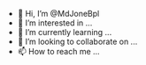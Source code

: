 - 👋 Hi, I’m @MdJoneBpl
- 👀 I’m interested in ...
- 🌱 I’m currently learning ...
- 💞️ I’m looking to collaborate on ...
- 📫 How to reach me ...

<!---
MdJoneBpl/MdJoneBpl is a ✨ special ✨ repository because its `README.md` (this file) appears on your GitHub profile.
You can click the Preview link to take a look at your changes.
--->
